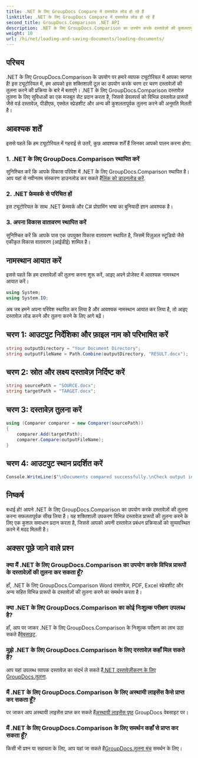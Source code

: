 ```yaml
---
title: .NET के लिए GroupDocs Compare में दस्तावेज़ लोड हो रहे हैं
linktitle: .NET के लिए GroupDocs Compare में दस्तावेज़ लोड हो रहे हैं
second_title: GroupDocs.Comparison .NET API
description: .NET के लिए GroupDocs.Comparison का उपयोग करके दस्तावेज़ों की कुशलतापूर्वक तुलना करना सीखें। अपनी दस्तावेज़ प्रबंधन प्रक्रियाओं को सुव्यवस्थित करें।
weight: 10
url: /hi/net/loading-and-saving-documents/loading-documents/
---
```

## परिचय
.NET के लिए GroupDocs.Comparison के उपयोग पर हमारे व्यापक ट्यूटोरियल में आपका स्वागत है! इस ट्यूटोरियल में, हम आपको इस शक्तिशाली टूल का उपयोग करके चरण दर चरण दस्तावेज़ों की तुलना करने की प्रक्रिया के बारे में बताएंगे। .NET के लिए GroupDocs.Comparison दस्तावेज़ तुलना के लिए सुविधाओं का एक मजबूत सेट प्रदान करता है, जिससे डेवलपर्स को विभिन्न दस्तावेज़ प्रारूपों जैसे वर्ड दस्तावेज़, पीडीएफ, एक्सेल स्प्रेडशीट और अन्य की कुशलतापूर्वक तुलना करने की अनुमति मिलती है।
## आवश्यक शर्तें
इससे पहले कि हम ट्यूटोरियल में गहराई से उतरें, कुछ आवश्यक शर्तें हैं जिनका आपको पालन करना होगा:
### 1. .NET के लिए GroupDocs.Comparison स्थापित करें
 सुनिश्चित करें कि आपके विकास परिवेश में .NET के लिए GroupDocs.Comparison स्थापित है। आप यहां से नवीनतम संस्करण डाउनलोड कर सकते हैं[लिंक को डाउनलोड करें](https://releases.groupdocs.com/comparison/net/).
### 2. .NET फ्रेमवर्क से परिचित हों
इस ट्यूटोरियल के साथ .NET फ्रेमवर्क और C# प्रोग्रामिंग भाषा का बुनियादी ज्ञान आवश्यक है।
### 3. अपना विकास वातावरण स्थापित करें
सुनिश्चित करें कि आपके पास एक उपयुक्त विकास वातावरण स्थापित है, जिसमें विज़ुअल स्टूडियो जैसे एकीकृत विकास वातावरण (आईडीई) शामिल है।

## नामस्थान आयात करें
इससे पहले कि हम दस्तावेज़ों की तुलना करना शुरू करें, आइए अपने प्रोजेक्ट में आवश्यक नामस्थान आयात करें।

```csharp
using System;
using System.IO;
```

अब जब हमने अपना परिवेश स्थापित कर लिया है और आवश्यक नामस्थान आयात कर लिया है, तो आइए दस्तावेज़ लोड करने और तुलना करने के लिए आगे बढ़ें।
## चरण 1: आउटपुट निर्देशिका और फ़ाइल नाम को परिभाषित करें
```csharp
string outputDirectory = "Your Document Directory";
string outputFileName = Path.Combine(outputDirectory, "RESULT.docx");
```
## चरण 2: स्रोत और लक्ष्य दस्तावेज़ निर्दिष्ट करें
```csharp
string sourcePath = "SOURCE.docx";
string targetPath = "TARGET.docx";
```
## चरण 3: दस्तावेज़ तुलना करें
```csharp
using (Comparer comparer = new Comparer(sourcePath))
{
    comparer.Add(targetPath);
    comparer.Compare(outputFileName);
}
```
## चरण 4: आउटपुट स्थान प्रदर्शित करें
```csharp
Console.WriteLine($"\nDocuments compared successfully.\nCheck output in {outputDirectory}.");
```

## निष्कर्ष
बधाई हो! आपने .NET के लिए GroupDocs.Comparison का उपयोग करके दस्तावेज़ों की तुलना करना सफलतापूर्वक सीख लिया है। यह शक्तिशाली उपकरण विभिन्न दस्तावेज़ प्रारूपों की तुलना करने के लिए एक कुशल समाधान प्रदान करता है, जिससे आपको अपनी दस्तावेज़ प्रबंधन प्रक्रियाओं को सुव्यवस्थित करने में मदद मिलती है।
## अक्सर पूछे जाने वाले प्रश्न
### क्या मैं .NET के लिए GroupDocs.Comparison का उपयोग करके विभिन्न प्रारूपों के दस्तावेज़ों की तुलना कर सकता हूँ?
हाँ, .NET के लिए GroupDocs.Comparison Word दस्तावेज़, PDF, Excel स्प्रेडशीट और अन्य सहित विभिन्न प्रारूपों के दस्तावेज़ों की तुलना करने का समर्थन करता है।
### क्या .NET के लिए GroupDocs.Comparison का कोई निःशुल्क परीक्षण उपलब्ध है?
 हाँ, आप पर जाकर .NET के लिए GroupDocs.Comparison के निःशुल्क परीक्षण का लाभ उठा सकते हैं[वेबसाइट](https://releases.groupdocs.com/).
### मुझे .NET के लिए GroupDocs.Comparison के लिए दस्तावेज़ कहाँ मिल सकते हैं?
 आप यहां उपलब्ध व्यापक दस्तावेज़ का संदर्भ ले सकते हैं[.NET दस्तावेज़ीकरण के लिए GroupDocs.तुलना](https://tutorials.groupdocs.com/comparison/net/).
### मैं .NET के लिए GroupDocs.Comparison के लिए अस्थायी लाइसेंस कैसे प्राप्त कर सकता हूँ?
 पर जाकर आप अस्थायी लाइसेंस प्राप्त कर सकते हैं[अस्थायी लाइसेंस पृष्ठ](https://purchase.groupdocs.com/temporary-license/) GroupDocs वेबसाइट पर।
### मैं .NET के लिए GroupDocs.Comparison के लिए समर्थन कहाँ से प्राप्त कर सकता हूँ?
 किसी भी प्रश्न या सहायता के लिए, आप यहां जा सकते हैं[GroupDocs.तुलना मंच](https://forum.groupdocs.com/c/comparison/12) समर्थन के लिए।